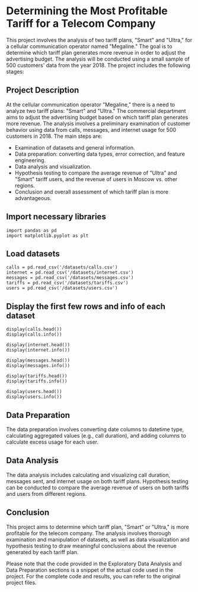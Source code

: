 # Determining the Most Profitable Tariff for a Telecom Company





This project involves the analysis of two tariff plans, "Smart" and "Ultra," for a cellular communication operator named "Megaline." The goal is to determine which tariff plan generates more revenue in order to adjust the advertising budget. The analysis will be conducted using a small sample of 500 customers' data from the year 2018. The project includes the following stages:
## Project Description
At the cellular communication operator "Megaline," there is a need to analyze two tariff plans: "Smart" and "Ultra." The commercial department aims to adjust the advertising budget based on which tariff plan generates more revenue. The analysis involves a preliminary examination of customer behavior using data from calls, messages, and internet usage for 500 customers in 2018. The main steps are:
- Examination of datasets and general information.
- Data preparation: converting data types, error correction, and feature engineering.
- Data analysis and visualization.
- Hypothesis testing to compare the average revenue of "Ultra" and "Smart" tariff users, and the revenue of users in Moscow vs. other regions.
- Conclusion and overall assessment of which tariff plan is more advantageous.
## Import necessary libraries
```
import pandas as pd
import matplotlib.pyplot as plt
```

## Load datasets
```
calls = pd.read_csv('/datasets/calls.csv')
internet = pd.read_csv('/datasets/internet.csv')
messages = pd.read_csv('/datasets/messages.csv')
tariffs = pd.read_csv('/datasets/tariffs.csv')
users = pd.read_csv('/datasets/users.csv')
```

## Display the first few rows and info of each dataset
```
display(calls.head())
display(calls.info())

display(internet.head())
display(internet.info())

display(messages.head())
display(messages.info())

display(tariffs.head())
display(tariffs.info())

display(users.head())
display(users.info())
```

## Data Preparation
The data preparation involves converting date columns to datetime type, calculating aggregated values (e.g., call duration), and adding columns to calculate excess usage for each user.

## Data Analysis
The data analysis includes calculating and visualizing call duration, messages sent, and internet usage on both tariff plans. Hypothesis testing can be conducted to compare the average revenue of users on both tariffs and users from different regions.

## Conclusion
This project aims to determine which tariff plan, "Smart" or "Ultra," is more profitable for the telecom company. The analysis involves thorough examination and manipulation of datasets, as well as data visualization and hypothesis testing to draw meaningful conclusions about the revenue generated by each tariff plan.

Please note that the code provided in the Exploratory Data Analysis and Data Preparation sections is a snippet of the actual code used in the project. For the complete code and results, you can refer to the original project files.



